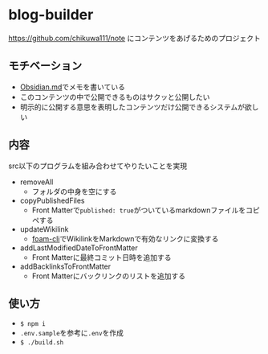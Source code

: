 # blog-builder

https://github.com/chikuwa111/note にコンテンツをあげるためのプロジェクト

## モチベーション

- [Obsidian.md](https://obsidian.md/)でメモを書いている
- このコンテンツの中で公開できるものはサクッと公開したい
- 明示的に公開する意思を表明したコンテンツだけ公開できるシステムが欲しい

## 内容

src以下のプログラムを組み合わせてやりたいことを実現

- removeAll
  - フォルダの中身を空にする
- copyPublishedFiles
  - Front Matterで`published: true`がついているmarkdownファイルをコピペする
- updateWikilink
  - [foam-cli](https://github.com/foambubble/foam-cli)でWikilinkをMarkdownで有効なリンクに変換する
- addLastModifiedDateToFrontMatter
  - Front Matterに最終コミット日時を追加する
- addBacklinksToFrontMatter
  - Front Matterにバックリンクのリストを追加する

## 使い方

- `$ npm i`
- `.env.sample`を参考に`.env`を作成
- `$ ./build.sh`
